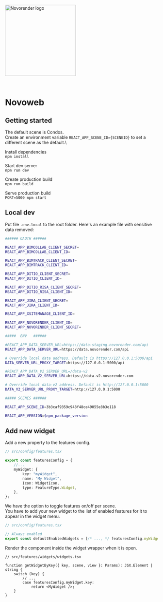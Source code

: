 <a href="https://novorender.com/" target="_blank" rel="noopener noreferrer"><img width="233px" src="https://novorender.com/wp-content/uploads/2021/06/novorender_logo_RGB_2021.png" alt="Novorender logo"></a>

<br />
 
# Novoweb

## Getting started

The default scene is Condos.\
Create an environment variable `REACT_APP_SCENE_ID={SCENEID}` to set a different scene as the default.\

Install dependencies  
`npm install`

Start dev server  
`npm run dev`

Create production build  
`npm run build`

Serve production build  
`PORT=5000 npm start`

## Local dev

Put file `.env.local` to the root folder. Here's an example file with sensitive data removed:

```sh
###### OAUTH ######

REACT_APP_BIMCOLLAB_CLIENT_SECRET=
REACT_APP_BIMCOLLAB_CLIENT_ID=

REACT_APP_BIMTRACK_CLIENT_SECRET=
REACT_APP_BIMTRACK_CLIENT_ID=

REACT_APP_DITIO_CLIENT_SECRET=
REACT_APP_DITIO_CLIENT_ID=

REACT_APP_DITIO_RISA_CLIENT_SECRET=
REACT_APP_DITIO_RISA_CLIENT_ID=

REACT_APP_JIRA_CLIENT_SECRET=
REACT_APP_JIRA_CLIENT_ID=

REACT_APP_XSITEMANAGE_CLIENT_ID=

REACT_APP_NOVORENDER_CLIENT_ID=
REACT_APP_NOVORENDER_CLIENT_SECRET=

#####  ENV   ######

#REACT_APP_DATA_SERVER_URL=https://data-staging.novorender.com/api
REACT_APP_DATA_SERVER_URL=https://data.novorender.com/api

# Override local data address. Default is https://127.0.0.1:5000/api
DATA_SERVER_URL_PROXY_TARGET=https://127.0.0.1:5000/api

#REACT_APP_DATA_V2_SERVER_URL=/data-v2
REACT_APP_DATA_V2_SERVER_URL=https://data-v2.novorender.com

# Override local data-v2 address. Default is http://127.0.0.1:5000
DATA_V2_SERVER_URL_PROXY_TARGET=http://127.0.0.1:5000

##### SCENES ######

REACT_APP_SCENE_ID=3b3caf9359c943f48ce49055e8b3e118

REACT_APP_VERSION=$npm_package_version
```

## Add new widget

Add a new property to the features config.

```ts
// src/config/features.tsx

export const featuresConfig = {
    //...
    myWidget: {
        key: "myWidget",
        name: "My Widget",
        Icon: WidgetIcon,
        type: FeatureType.Widget,
    },
};
```

We have the option to toggle features on/off per scene.\
You have to add your new widget to the list of enabled features for it to appear in the widget menu.

```ts
// src/config/features.tsx

// Always enabled
export const defaultEnabledWidgets = [/* ..., */ featuresConfig.myWidget.key] as WidgetKey[];
```

Render the component inside the widget wrapper when it is open.

```tsx
// src/features/widgets/widgets.tsx

function getWidgetByKey({ key, scene, view }: Params): JSX.Element | string {
    switch (key) {
        // ...
        case featuresConfig.myWidget.key:
            return <MyWidget />;
    }
}
```
